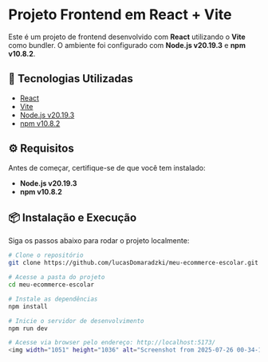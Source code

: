 # Projeto Frontend em React + Vite

Este é um projeto de frontend desenvolvido com **React** utilizando o **Vite** como bundler. O ambiente foi configurado com **Node.js v20.19.3** e **npm v10.8.2**.

## 🚀 Tecnologias Utilizadas

- [React](https://react.dev/)
- [Vite](https://vitejs.dev/)
- [Node.js v20.19.3](https://nodejs.org/)
- [npm v10.8.2](https://www.npmjs.com/)

## ⚙️ Requisitos

Antes de começar, certifique-se de que você tem instalado:

- **Node.js v20.19.3**
- **npm v10.8.2**

## 📦 Instalação e Execução

Siga os passos abaixo para rodar o projeto localmente:

```bash
# Clone o repositório
git clone https://github.com/lucasDomaradzki/meu-ecommerce-escolar.git

# Acesse a pasta do projeto
cd meu-ecommerce-escolar

# Instale as dependências
npm install

# Inicie o servidor de desenvolvimento
npm run dev

# Acesse via browser pelo endereço: http://localhost:5173/
<img width="1051" height="1036" alt="Screenshot from 2025-07-26 00-34-15" src="https://github.com/user-attachments/assets/64c52bf0-2235-4a75-9962-7c2ced299603" />
